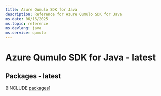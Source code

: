 ```yaml
---
title: Azure Qumulo SDK for Java
description: Reference for Azure Qumulo SDK for Java
ms.date: 06/16/2025
ms.topic: reference
ms.devlang: java
ms.service: qumulo
---
```

# Azure Qumulo SDK for Java - latest
## Packages - latest
[!INCLUDE [packages](qumulo-index.md)]